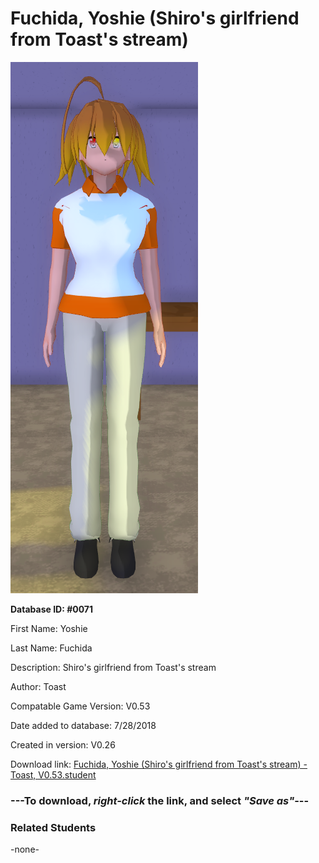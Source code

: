 # Fuchida, Yoshie (Shiro's girlfriend from Toast's stream)

<img src="../../Files/Images/Fuchida, Yoshie (Shiro's girlfriend from Toast's stream).png" title="Fuchida, Yoshie (Shiro's girlfriend from Toast's stream) - Toast, V0.53">

**Database ID: #0071**

First Name: Yoshie

Last Name: Fuchida

Description: Shiro's girlfriend from Toast's stream

Author: Toast

Compatable Game Version: V0.53

Date added to database: 7/28/2018

Created in version: V0.26

Download link: <a href="https://raw.githubusercontent.com/Arbiter1223/Daigaku-Gurashi-Custom-Students/master/Files/Student%20Files/Fuchida%2C%20Yoshie%20(Shiro's%20girlfriend%20from%20Toast's%20stream)%20-%20Toast%2C%20V0.53.student">Fuchida, Yoshie (Shiro's girlfriend from Toast's stream) - Toast, V0.53.student</a>

### ---**To download, _right-click_ the link, and select _"Save as"_**---

### Related Students

-none-
